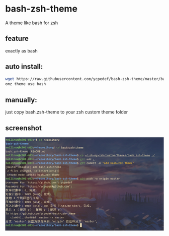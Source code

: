 # bash-zsh-theme
A theme like bash for zsh

## feature

exactly as bash

## auto install:  

```bash
wget https://raw.githubusercontent.com/ycpedef/bash-zsh-theme/master/bash.zsh-theme -O $ZSH_CUSTOM/themes/bash.zsh-theme
omz theme use bash
```

## manually:  
just copy bash.zsh-theme to your zsh custom theme folder

## screenshot
![screenshot](screenshot.jpg)

